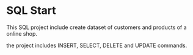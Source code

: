 # SQL Start

This SQL project include create dataset of customers and products of a online shop.

the project includes INSERT, SELECT, DELETE and UPDATE commands.
